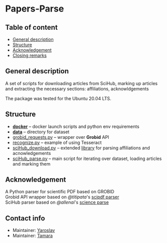 # Papers-Parse

## Table of content
-  [General description](#general-description)
-  [Structure](#struct)
-  [Acknowledgement](#ackn)
-  [Closing remarks](#contact)

## General description <a name="general-description"></a>
A set of scripts for downloading articles from SciHub, marking up articles and extracting the necessary sections: affiliations, acknowldgements

The package was tested for the Ubuntu 20.04 LTS.

## Structure <a name="struct"></a>
- [**docker**](docker) – docker launch scripts and python env requirements
- [**data**](data) – directory for dataset
- [grobid_requests.py](grobid_requests.py) – wrapper over **Grobid** API
- [recognize.py](recognize.py) – example of using Tesseract
- [sciHub_download.py](sciHub_download.py) – extended [library](https://github.com/zaytoun/scihub.py/blob/master/scihub/scihub.py) for parsing affiliations and acnowledgements
- [sciHub_parse.py](sciHub_parse.py) – main script for iterating over dataset, loading articles and marking them 
## Acknowledgement <a name="ackn"></a>
A Python parser for scientific PDF based on GROBID  
Grobid API wrapper based on *@titipata*'s [scipdf parser](https://github.com/titipata/scipdf_parser)  
SciHub parser based on *@allenai*'s [science parse](https://github.com/allenai/science-parse)
## Contact info <a name="contact"></a>
- Maintainer: [Yaroslav](github.com/atokagzx)
- Maintainer: [Tamara](github.com/Toma-Sin)
